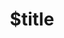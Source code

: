 ---
title: $title
second_title: Referencia de API de GroupDocs.Redaction para .NET
description: $description
type: docs
weight: $weight
url: /es/net/$ref/
---